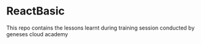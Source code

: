 # ReactBasic
This repo contains the lessons learnt during training session conducted by geneses cloud academy
